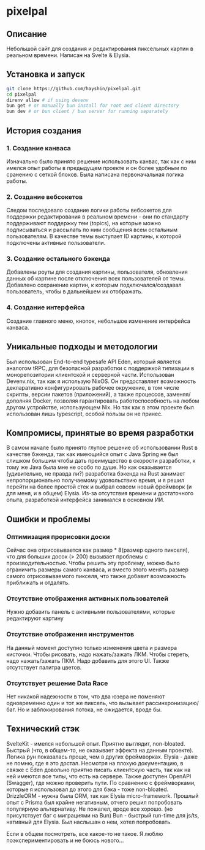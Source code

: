 # pixelpal
## Описание
Небольшой сайт для создания и редактирования пиксельных картин в реальном времени.
Написан на Svelte & Elysia.
## Установка и запуск
```bash
git clone https://github.com/hayshin/pixelpal.git
cd pixelpal
direnv allow # if using devenv
bun get # or manually bun install for root and client directory
bun dev # or bun client / bun server for running separately
```
## История создания
### 1. Создание канваса
Изначально было принято решение использовать канвас, так как с ним имелся опыт работы в предыдущем проекте и он более удобным по сранению с сеткой блоков. Была написана первоначальная логика работы.
### 2. Создание вебсокетов
Следом последовало создание логики работы вебсокетов для поддержки редактирования в реальном времени - они по стандарту поддерживают поддержку тем (topics), на которые можно подписываться и рассылать по ним сообщения всем остальным пользователям. В качестве темы выступает ID картины, к которой подключены активные пользователи.
### 3. Создание остального бэкенда
Добавлены роуты для создания картины, пользователя, обновления данных об картине после отключения всех пользователей от темы. Добавлено сохранение картин, к которым подключался/создавал пользователь, чтобы в дальнейшем их отображать.
### 4. Создание интерфейса
Создание главного меню, кнопок, небольшое изменение интерфейса канваса.
## Уникальные подходы и методологии
Был использован End-to-end typesafe API Eden, который является аналогом tRPC, для безопасной разработки с поддержкой типизации в монорепозитории клиентской и серверной части.
Использован Devenv.nix, так как я использую NixOS. Он предоставляет возможность декларативно конфигурировать рабочее окружение, в том числе скрипты, версии пакетов (приложений), а также процессов, заменяя/дополняя Docker, позволяя гарантировать работоспособность на любом другом устройстве, использующем Nix. Но так как в этом проекте был использован лишь typescript, особой пользы он не принес.
## Компромисы, принятые во время разработки
В самом начале было принято глупое решение об использовании Rust в качестве бэкенда, так как имеющийся опыт с Java Spring не был слишком большим чтобы дать преимущество в скорости разработки, к тому же Java была мне не особо по душе. Но как оказывается (удивительно, не правда ли?) разработка бэкенда на Rust занимает непропорционально получаемому удовольствию время, и я решил перейти на более простой стек и выбрал совсем новый фреймворк (и для меня, и в общем) Elysia.
Из-за отсутствия времени и достаточного опыта, разработкой интерфейса занимался в основном ИИ.
## Ошибки и проблемы
### Оптимизация прорисовки доски
Сейчас она отрисовывается как размер * 8(размер одного пикселя), что для больших досок (> 200) вызывает проблемы с производительностью. Чтобы решить эту проблему, можно было ограничить размеры самого канваса, и вместо этого менять размер самого отрисовываемого пикселя, что также добавит возможность приближать и отдалять.
### Отсутствие отображения активных пользователей
Нужно добавить панель с активными пользователями, которые редактируют картину
### Отсутствие отображения инструментов
На данный момент доступно только изменения цвета и размера кисточки. Чтобы рисовать, надо нажать/зажать ЛКМ. Чтобы стереть, надо нажать/зажать ПКМ. Надо добавить для этого UI. Также отсутствует палитра цветов.
### Отсутствует решение Data Race
Нет никакой надежности в том, что два юзера не поменяют одновременно один и тот же пиксель, что вызывает рассинхронизацию/баг. Но и заблокирования потока, не ожидается, вроде бы.
## Технический стэк
SvelteKit - имелся небольшой опыт. Приятно выглядит, non-bloated. Быстрый (что, в общем-то, не оказывает эффекта на данным проекте). Логика рун показалась проще, чем в других фреймворках.
Elysia - даже не помню, где я это достал. Несмотря на плохую документацию, в связке с Eden довольно приятно писать клиентскую часть, так как на ней имеются все типы, что есть на сервере. Также доступен OpenAPI (Swagger), где можно проверить пути. По сравнению с фреймворками, которые я использовал до этого для бэка - тоже non-bloated.
DrizzleORM - нужна была ORM, так как Elysia micro-framework. Прошлый опыт с Prisma был крайне негативным, отчего решил попробовать популярную альтернативу. Не пожалел, вроде все хорошо. (но присутствует баг с миграциями на Bun)
Bun - быстрый run-time для js/ts, нативный для Elysia. Был наслышан о нем, хотел попробовать.

Если в общем посмотреть, все какое-то не такое. Я люблю поэкспериментировать и не боюсь нового...
